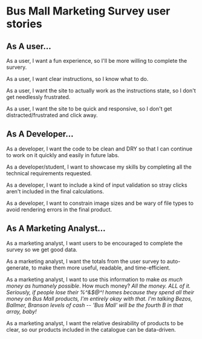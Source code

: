 # Bus Mall Marketing Survey user stories

## As A user...

As a user, I want a fun experience, so I'll be more willing to complete the survery.

As a user, I want clear instructions, so I know what to do.

As a user, I want the site to actually work as the instructions state, so I don't get needlessly frustrated.

As a user, I want the site to be quick and responsive, so I don't get distracted/frustrated and click away.

## As A Developer...

As a developer, I want the code to be clean and DRY so that I can continue to work on it quickly and easily in future labs.

As a developer/student, I want to showcase my skills by completing all the technical requirements requested.

As a developer, I want to include a kind of input validation so stray clicks aren't included in the final calculations.

As a developer, I want to constrain image sizes and be wary of file types to avoid rendering errors in the final product.

## As A Marketing Analyst...

As a marketing analyst, I want users to be encouraged to complete the survey so we get good data.

As a marketing analyst, I want the totals from the user survey to auto-generate, to make them more useful, readable, and time-efficient.

As a marketing analyst, I want to use this information to make *as much money as humanely possible*. How much money? *All the money. ALL of it. Seriously, if people lose their %^&$@^! homes because they spend all their money on Bus Mall products, I'm entirely okay with that. I'm talking Bezos, Ballmer, Branson levels of cash -- 'Bus Mall' will be the fourth B in that array, baby!*

As a marketing analyst, I want the relative desirability of products to be clear, so our products included in the catalogue can be data-driven.
